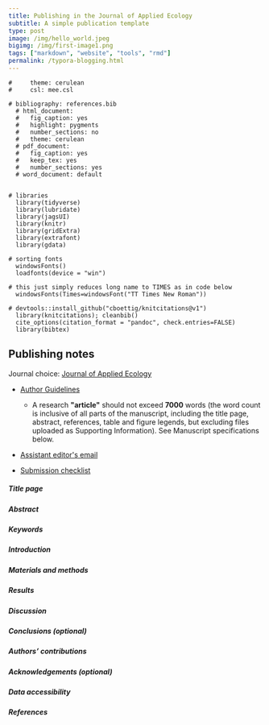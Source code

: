 ```yaml
---
title: Publishing in the Journal of Applied Ecology
subtitle: A simple publication template
type: post
image: /img/hello_world.jpeg
bigimg: /img/first-image1.png
tags: ["markdown", "website", "tools", "rmd"]
permalink: /typora-blogging.html
---
```


```{r var-yaml-code, eval=FALSE, include=FALSE}
#     theme: cerulean
#     csl: mee.csl

# bibliography: references.bib
  # html_document:
  #   fig_caption: yes
  #   highlight: pygments
  #   number_sections: no
  #   theme: cerulean
  # pdf_document:
  #   fig_caption: yes
  #   keep_tex: yes
  #   number_sections: yes
  # word_document: default
  
```

```{r enviroment, include=FALSE}
# libraries
  library(tidyverse)
  library(lubridate)
  library(jagsUI)
  library(knitr)
  library(gridExtra)
  library(extrafont)
  library(gdata)

# sorting fonts
  windowsFonts()
  loadfonts(device = "win")
  
# this just simply reduces long name to TIMES as in code below
  windowsFonts(Times=windowsFont("TT Times New Roman")) 
  
# devtools::install_github("cboettig/knitcitations@v1")
  library(knitcitations); cleanbib()
  cite_options(citation_format = "pandoc", check.entries=FALSE)
  library(bibtex)
```

## Publishing notes

Journal choice: [Journal of Applied Ecology](http://www.journalofappliedecology.org/view/.../authorGuideline.html)

- [Author Guidelines](http://mc.manuscriptcentral.com/jappl-besjournals)
  - A research **"article"** should not exceed **7000** words (the word count is inclusive of all parts of the manuscript, including the title page, abstract, references, table and figure legends, but excluding files uploaded as Supporting Information). See Manuscript specifications below.

- [Assistant editor's email](admin@journalofappliedecology.org)

- [Submission checklist](https://besjournals.onlinelibrary.wiley.com/hub/journal/13652664/about/author-guidelines#quickchecklistinitialsubmission)

##### Title page

##### Abstract

##### Keywords

##### Introduction

##### Materials and methods

##### Results

##### Discussion

##### Conclusions (optional)

##### Authors’ contributions

##### Acknowledgements (optional)

##### Data accessibility

##### References
